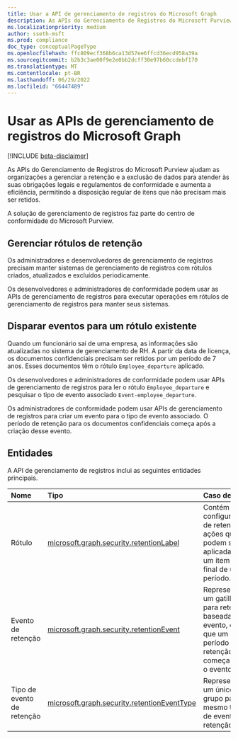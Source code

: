 ```yaml
---
title: Usar a API de gerenciamento de registros do Microsoft Graph
description: As APIs do Gerenciamento de Registros do Microsoft Purview ajudam as organizações a gerenciar a retenção e a exclusão de dados para atender às suas obrigações legais e regulamentos de conformidade e aumenta a eficiência, permitindo a disposição regular de itens que não precisam mais ser retidos.
ms.localizationpriority: medium
author: sseth-msft
ms.prod: compliance
doc_type: conceptualPageType
ms.openlocfilehash: ffc809ecf368b6ca13d57ee6ffcd36ecd958a39a
ms.sourcegitcommit: b2b3c3ae00f9e2e0bb2dcff30e97b60ccdebf170
ms.translationtype: MT
ms.contentlocale: pt-BR
ms.lasthandoff: 06/29/2022
ms.locfileid: "66447489"
---
```

# <a name="use-the-microsoft-graph-records-management-apis"></a>Usar as APIs de gerenciamento de registros do Microsoft Graph

[!INCLUDE [beta-disclaimer](../../includes/beta-disclaimer.md)]

As APIs do Gerenciamento de Registros do Microsoft Purview ajudam as organizações a gerenciar a retenção e a exclusão de dados para atender às suas obrigações legais e regulamentos de conformidade e aumenta a eficiência, permitindo a disposição regular de itens que não precisam mais ser retidos.

A solução de gerenciamento de registros faz parte do centro de conformidade do Microsoft Purview.

## <a name="manage-retention-labels"></a>Gerenciar rótulos de retenção
Os administradores e desenvolvedores de gerenciamento de registros precisam manter sistemas de gerenciamento de registros com rótulos criados, atualizados e excluídos periodicamente.

Os desenvolvedores e administradores de conformidade podem usar as APIs de gerenciamento de registros para executar operações em rótulos de gerenciamento de registros para manter seus sistemas.

## <a name="trigger-events-for-an-existing-label"></a>Disparar eventos para um rótulo existente
Quando um funcionário sai de uma empresa, as informações são atualizadas no sistema de gerenciamento de RH. A partir da data de licença, os documentos confidenciais precisam ser retidos por um período de 7 anos. Esses documentos têm o rótulo `Employee_departure` aplicado.

Os desenvolvedores e administradores de conformidade podem usar APIs de gerenciamento de registros para ler o rótulo `Employee_departure` e pesquisar o tipo de evento associado `Event-employee_departure`.

Os administradores de conformidade podem usar APIs de gerenciamento de registros para criar um evento para o tipo de evento associado. O período de retenção para os documentos confidenciais começa após a criação desse evento.

## <a name="entities"></a>Entidades
A API de gerenciamento de registros inclui as seguintes entidades principais.

| Nome | Tipo       | Caso de uso |
|:-|:-|:-|
| Rótulo | [microsoft.graph.security.retentionLabel](../resources/security-retentionlabel.md) | Contém configurações de retenção e ações que podem ser aplicadas a um item no final de um período. |
| Evento de retenção | [microsoft.graph.security.retentionEvent](../resources/security-retentionevent.md) | Representa um gatilho para retenção baseada em evento, em que um período de retenção começa após o evento. |
| Tipo de evento de retenção | [microsoft.graph.security.retentionEventType](../resources/security-retentioneventtype.md) | Representa um único grupo para o mesmo tipo de eventos de retenção. |
